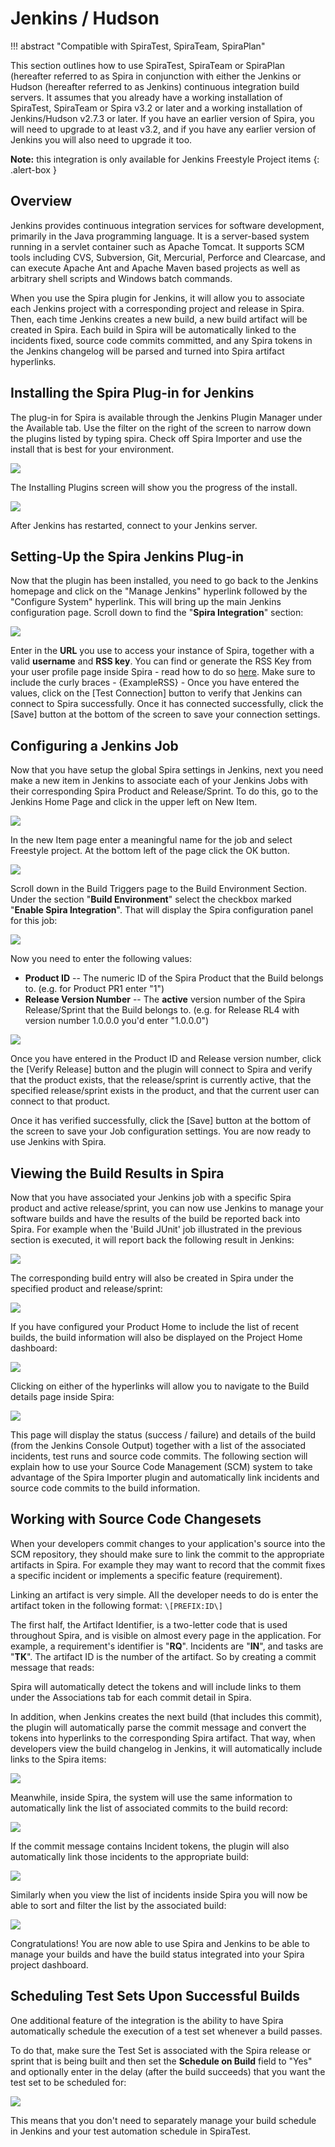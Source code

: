 # Jenkins / Hudson
!!! abstract "Compatible with SpiraTest, SpiraTeam, SpiraPlan"

This section outlines how to use SpiraTest, SpiraTeam or SpiraPlan (hereafter referred to as Spira in conjunction with either the Jenkins or Hudson (hereafter referred to as Jenkins) continuous integration build servers. It assumes that you already have a working installation of SpiraTest, SpiraTeam or Spira v3.2 or later and a working installation of Jenkins/Hudson v2.7.3 or later. If you have an earlier version of Spira, you will need to upgrade to at least v3.2, and if you have any earlier version of Jenkins you will also need to upgrade it too.

**Note:** this integration is only available for Jenkins Freestyle Project items
{: .alert-box }


## Overview
Jenkins provides continuous integration services for software development, primarily in the Java programming language. It is a server-based system running in a servlet container such as Apache Tomcat. It supports SCM tools including CVS, Subversion, Git, Mercurial, Perforce and Clearcase, and can execute Apache Ant and Apache Maven based projects as well as arbitrary shell scripts and Windows batch commands.

When you use the Spira plugin for Jenkins, it will allow you to associate each Jenkins project with a corresponding project and release in Spira. Then, each time Jenkins creates a new build, a new build artifact will be created in Spira. Each build in Spira will be automatically linked to the incidents fixed, source code commits committed, and any Spira tokens in the Jenkins changelog will be parsed and turned into Spira artifact hyperlinks.


## Installing the Spira Plug-in for Jenkins
The plug-in for Spira is available through the Jenkins Plugin Manager under the Available tab. Use the filter on the right of the screen to narrow down the plugins listed by typing spira. Check off Spira Importer and use the install that is best for your environment.

![](img/Jenkins__Hudson_4.png)

The Installing Plugins screen will show you the progress of  the install.

![](img/Jenkins__Hudson_7.png)

After Jenkins has restarted, connect to your Jenkins server.


## Setting-Up the Spira Jenkins Plug-in
Now that the plugin has been installed, you need to go back to the Jenkins homepage and click on the "Manage Jenkins" hyperlink followed by the "Configure System" hyperlink. This will bring up the main Jenkins configuration page. Scroll down to find the "**Spira Integration**" section:

![](img/Jenkins__Hudson_8.png)

Enter in the **URL** you use to access your instance of Spira, together with a valid **username** and **RSS key**. You can find or generate the RSS Key from your user profile page inside Spira - read
how to do so [here](http://spiradoc.inflectra.com/HowTo-Guides/Users-profile-management/#how-to-get-or-make-your-rss-token-or-api-key). Make sure to include the curly braces - {ExampleRSS} - Once you have entered the values, click on the \[Test Connection\] button to verify that Jenkins can connect to Spira successfully. Once it has connected successfully, click the \[Save\] button at the bottom of the screen to save your connection settings.


## Configuring a Jenkins Job
Now that you have setup the global Spira settings in Jenkins, next you need make a new item in Jenkins to associate each of your Jenkins Jobs with their corresponding Spira Product and Release/Sprint. To do this,  go to the Jenkins Home Page and click in the upper left on New Item.

![](img/Jenkins__Hudson_2.png)

In the new Item page enter a meaningful name for the job and select Freestyle project.  At the bottom left of the page click the OK button.

![](img/Jenkins__Hudson_3.png)

Scroll down in the Build Triggers page to the Build Environment Section. Under the section "**Build Environment**" select the checkbox marked "**Enable Spira Integration**". That will display the Spira configuration panel for this job:

![](img/Jenkins__Hudson_9.png)

Now you need to enter the following values:

- **Product ID** -- The numeric ID of the Spira Product that the Build belongs to. (e.g. for Product PR1 enter "1")
- **Release Version Number** -- The **active** version number of the Spira Release/Sprint that the Build belongs to. (e.g. for Release RL4 with version number 1.0.0.0 you'd enter "1.0.0.0")

![](img/Jenkins__Hudson_10.png)

Once you have entered in the Product ID and Release version number, click the \[Verify Release\] button and the plugin will connect to Spira and verify that the product exists, that the release/sprint is currently active, that the specified release/sprint exists in the product, and that the current user can connect to that product.

Once it has verified successfully, click the \[Save\] button at the bottom of the screen to save your Job configuration settings. You are now ready to use Jenkins with Spira.


## Viewing the Build Results in Spira
Now that you have associated your Jenkins job with a specific Spira product and active release/sprint, you can now use Jenkins to manage your software builds and have the results of the build be reported back into Spira. For example when the 'Build JUnit' job illustrated in the previous section is executed, it will report back the following result in Jenkins:

![](img/Jenkins__Hudson_11.png)

The corresponding build entry will also be created in Spira under the specified product and release/sprint:

![](img/Jenkins__Hudson_12.png)

If you have configured your Product Home to include the list of recent builds, the build information will also be displayed on the Project Home dashboard:

![](img/Jenkins__Hudson_13.png)

Clicking on either of the hyperlinks will allow you to navigate to the Build details page inside Spira:

![](img/Jenkins__Hudson_14.png)

This page will display the status (success / failure) and details of the build (from the Jenkins Console Output) together with a list of the associated incidents, test runs and source code commits. The following section will explain how to use your Source Code Management (SCM) system to take advantage of the Spira Importer plugin and automatically link incidents and source code commits to the build information.


## Working with Source Code Changesets
When your developers commit changes to your application's source into the SCM repository, they should make sure to link the commit to the appropriate artifacts in Spira. For example they may want to record that the commit fixes a specific incident or implements a specific feature (requirement).

Linking an artifact is very simple. All the developer needs to do is enter the artifact token in the following format: `\[PREFIX:ID\]`

The first half, the Artifact Identifier, is a two-letter code that is used throughout Spira, and is visible on almost every page in the application. For example, a requirement's identifier is "**RQ**". Incidents are "**IN**", and tasks are "**TK**". The artifact ID is the number of the artifact. So by creating a commit message that reads:

Spira will automatically detect the tokens and will include links to them under the Associations tab for each commit detail in Spira.

In addition, when Jenkins creates the next build (that includes this commit), the plugin will automatically parse the commit message and convert the tokens into hyperlinks to the corresponding Spira artifact. That way, when developers view the build changelog in Jenkins, it will automatically include links to the Spira items:

![](img/Jenkins__Hudson_15.png)

Meanwhile, inside Spira, the system will use the same information to automatically link the list of associated commits to the build record:

![](img/Jenkins__Hudson_16.png)

If the commit message contains Incident tokens, the plugin will also automatically link those incidents to the appropriate build:

![](img/Jenkins__Hudson_17.png)

Similarly when you view the list of incidents inside Spira you will now be able to sort and filter the list by the associated build:

![](img/Jenkins__Hudson_18.png)

Congratulations! You are now able to use Spira and Jenkins to be able to manage your builds and have the build status integrated into your Spira project dashboard.


## Scheduling Test Sets Upon Successful Builds
One additional feature of the integration is the ability to have Spira automatically schedule the execution of a test set whenever a build passes.

To do that, make sure the Test Set is associated with the Spira release or sprint that is being built and then set the **Schedule on Build** field to "Yes" and optionally enter in the delay (after the build succeeds) that you want the test set to be scheduled for:

![](img/Jenkins__Hudson_19.png)

This means that you don't need to separately manage your build schedule in Jenkins and your test automation schedule in SpiraTest.
